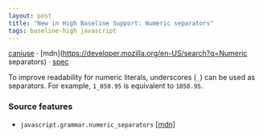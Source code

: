 ```yaml
---
layout: post
title: "New in High Baseline Support: Numeric separators"
tags: baseline-high javascript
---
```


[caniuse](https://caniuse.com/?search=numeric-separators) · [mdn](https://developer.mozilla.org/en-US/search?q=Numeric separators) · [spec](https://tc39.es/ecma262/multipage/ecmascript-language-lexical-grammar.html#prod-NumericLiteralSeparator)

To improve readability for numeric literals, underscores (`_`) can be used as separators. For example, `1_050.95` is equivalent to `1050.95`.

### Source features

- ``javascript.grammar.numeric_separators`` [[mdn]](https://developer.mozilla.org/en-US/search?q=javascript.grammar.numeric_separators)
